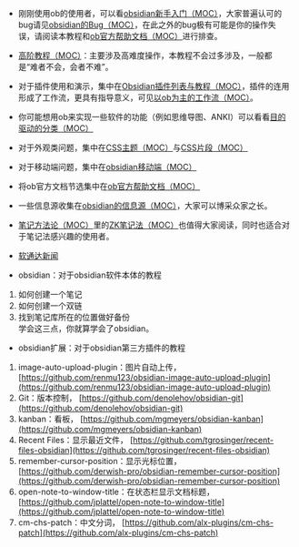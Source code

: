 -   刚刚使用ob的使用者，可以看[obsidian新手入门（MOC）](https://publish.obsidian.md/chinesehelp/01+2021%E6%96%B0%E6%95%99%E7%A8%8B/obsidian%E6%96%B0%E6%89%8B%E5%85%A5%E9%97%A8%EF%BC%88MOC%EF%BC%89)，大家普遍认可的bug请见[obsidian的Bug（MOC）](https://publish.obsidian.md/chinesehelp/01+2021%E6%96%B0%E6%95%99%E7%A8%8B/obsidian%E7%9A%84Bug%EF%BC%88MOC%EF%BC%89)，在此之外的bug极有可能是你的操作失误，请阅读本教程和[ob官方帮助文档（MOC）](https://publish.obsidian.md/chinesehelp/06+ob%E5%AE%98%E6%96%B9%E5%B8%AE%E5%8A%A9%E6%96%87%E6%A1%A3%EF%BC%88%E8%8A%82%E9%80%89%EF%BC%89/ob%E5%AE%98%E6%96%B9%E5%B8%AE%E5%8A%A9%E6%96%87%E6%A1%A3%EF%BC%88MOC%EF%BC%89)进行排查。
-   [高阶教程（MOC）](https://publish.obsidian.md/chinesehelp/08+%E9%AB%98%E9%98%B6%E6%95%99%E7%A8%8B/%E9%AB%98%E9%98%B6%E6%95%99%E7%A8%8B%EF%BC%88MOC%EF%BC%89)：主要涉及高难度操作，本教程不会过多涉及，一般都是“难者不会，会者不难”。
-   对于插件使用和演示，集中在[Obsidian插件列表与教程（MOC）](https://publish.obsidian.md/chinesehelp/01+2021%E6%96%B0%E6%95%99%E7%A8%8B/Obsidian%E6%8F%92%E4%BB%B6%E5%88%97%E8%A1%A8%E4%B8%8E%E6%95%99%E7%A8%8B%EF%BC%88MOC%EF%BC%89)，插件的连用形成了工作流，更具有指导意义，可见[以ob为主的工作流（MOC）](https://publish.obsidian.md/chinesehelp/01+2021%E6%96%B0%E6%95%99%E7%A8%8B/%E4%BB%A5ob%E4%B8%BA%E4%B8%BB%E7%9A%84%E5%B7%A5%E4%BD%9C%E6%B5%81%EF%BC%88MOC%EF%BC%89)。
-   你可能想用ob来实现一些软件的功能（例如思维导图、ANKI）可以看看[目的驱动的分类（MOC）](https://publish.obsidian.md/chinesehelp/01+2021%E6%96%B0%E6%95%99%E7%A8%8B/%E7%9B%AE%E7%9A%84%E9%A9%B1%E5%8A%A8%E7%9A%84%E5%88%86%E7%B1%BB%EF%BC%88MOC%EF%BC%89)
-   对于外观类问题，集中在[CSS主题（MOC）](https://publish.obsidian.md/chinesehelp/01+2021%E6%96%B0%E6%95%99%E7%A8%8B/CSS%E4%B8%BB%E9%A2%98%EF%BC%88MOC%EF%BC%89)与[CSS片段（MOC）](https://publish.obsidian.md/chinesehelp/01+2021%E6%96%B0%E6%95%99%E7%A8%8B/CSS%E7%89%87%E6%AE%B5%EF%BC%88MOC%EF%BC%89)
-   对于移动端问题，集中在[obsidian移动端（MOC）](https://publish.obsidian.md/chinesehelp/01+2021%E6%96%B0%E6%95%99%E7%A8%8B/obsidian%E7%A7%BB%E5%8A%A8%E7%AB%AF%EF%BC%88MOC%EF%BC%89)
-   将ob官方文档节选集中在[ob官方帮助文档（MOC）](https://publish.obsidian.md/chinesehelp/06+ob%E5%AE%98%E6%96%B9%E5%B8%AE%E5%8A%A9%E6%96%87%E6%A1%A3%EF%BC%88%E8%8A%82%E9%80%89%EF%BC%89/ob%E5%AE%98%E6%96%B9%E5%B8%AE%E5%8A%A9%E6%96%87%E6%A1%A3%EF%BC%88MOC%EF%BC%89)
-   一些信息源收集在[obsidian的信息源（MOC）](https://publish.obsidian.md/chinesehelp/07+%E4%BF%A1%E6%81%AF%E6%BA%90%E4%B8%8E%E8%B4%A1%E7%8C%AE%E8%80%85/obsidian%E7%9A%84%E4%BF%A1%E6%81%AF%E6%BA%90%EF%BC%88MOC%EF%BC%89)，大家可以博采众家之长。
-   [笔记方法论（MOC）](https://publish.obsidian.md/chinesehelp/01+2021%E6%96%B0%E6%95%99%E7%A8%8B/%E7%AC%94%E8%AE%B0%E6%96%B9%E6%B3%95%E8%AE%BA%EF%BC%88MOC%EF%BC%89)里的[ZK笔记法（MOC）](https://publish.obsidian.md/chinesehelp/01+2021%E6%96%B0%E6%95%99%E7%A8%8B/ZK%E7%AC%94%E8%AE%B0%E6%B3%95%EF%BC%88MOC%EF%BC%89)也值得大家阅读，同时也适合对于笔记法感兴趣的使用者。
-   [软通达新闻](https://publish.obsidian.md/chinesehelp/01+2021%E6%96%B0%E6%95%99%E7%A8%8B/%E8%BD%AF%E9%80%9A%E8%BE%BE%E6%96%B0%E9%97%BB)


-   obsidian：对于obsidian软件本体的教程
1.  如何创建一个笔记
2.  如何创建一个双链
3.  找到笔记库所在的位置做好备份  
    学会这三点，你就算学会了obsidian。
-   obsidian扩展：对于obsidian第三方插件的教程
1.  image-auto-upload-plugin：图片自动上传， [https://github.com/renmu123/obsidian-image-auto-upload-plugin](https://github.com/renmu123/obsidian-image-auto-upload-plugin)
2.  Git：版本控制， [https://github.com/denolehov/obsidian-git](https://github.com/denolehov/obsidian-git)
3.  kanban：看板， [https://github.com/mgmeyers/obsidian-kanban](https://github.com/mgmeyers/obsidian-kanban)
4.  Recent Files：显示最近文件， [https://github.com/tgrosinger/recent-files-obsidian](https://github.com/tgrosinger/recent-files-obsidian)
5.  remember-cursor-position：显示光标位置， [https://github.com/derwish-pro/obsidian-remember-cursor-position](https://github.com/derwish-pro/obsidian-remember-cursor-position)
6.  open-note-to-window-title：在状态栏显示文档标题， [https://github.com/jplattel/open-note-to-window-title](https://github.com/jplattel/open-note-to-window-title)
7.  cm-chs-patch：中文分词， [https://github.com/alx-plugins/cm-chs-patch](https://github.com/alx-plugins/cm-chs-patch)